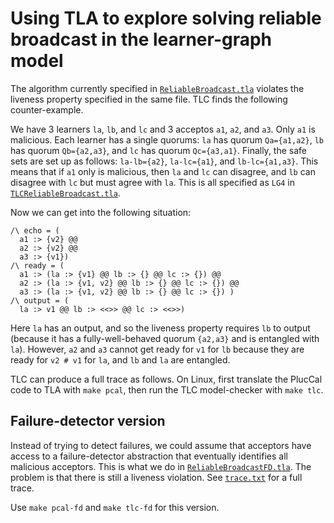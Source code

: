 # Using TLA to explore solving reliable broadcast in the learner-graph model

The algorithm currently specified in [`ReliableBroadcast.tla`](./ReliableBroadcast.tla) violates the liveness property specified in the same file.
TLC finds the following counter-example.

We have 3 learners `la`, `lb`, and `lc` and 3 acceptos `a1`, `a2`, and `a3`.
Only `a1` is malicious.
Each learner has a single quorums: `la` has quorum `Qa={a1,a2}`, `lb` has quorum `Qb={a2,a3}`, and `lc` has quorum `Qc={a3,a1}`.
Finally, the safe sets are set up as follows: `la-lb={a2}`, `la-lc={a1}`, and `lb-lc={a1,a3}`.
This means that if `a1` only is malicious, then `la` and `lc` can disagree, and `lb` can disagree with `lc` but must agree with `la`.
This is all specified as `LG4` in [`TLCReliableBroadcast.tla`](./TLCReliableBroadcast.tla).

Now we can get into the following situation:
```tla
/\ echo = (
  a1 :> {v2} @@
  a2 :> {v2} @@
  a3 :> {v1})
/\ ready = (
  a1 :> (la :> {v1} @@ lb :> {} @@ lc :> {}) @@
  a2 :> (la :> {v1, v2} @@ lb :> {} @@ lc :> {}) @@
  a3 :> (la :> {v1, v2} @@ lb :> {} @@ lc :> {}) )
/\ output = (
  la :> v1 @@ lb :> <<>> @@ lc :> <<>>)
```
Here `la` has an output, and so the liveness property requires `lb` to output (because it has a fully-well-behaved quorum `{a2,a3}` and is entangled with `la`).
However, `a2` and `a3` cannot get ready for `v1` for `lb` because they are ready for `v2 # v1` for `la`, and `lb` and `la` are entangled.

TLC can produce a full trace as follows.
On Linux, first translate the PlucCal code to TLA with `make pcal`, then run the TLC model-checker with `make tlc`.

## Failure-detector version

Instead of trying to detect failures, we could assume that acceptors have access to a failure-detector abstraction that eventually identifies all malicious acceptors.
This is what we do in [`ReliableBroadcastFD.tla`](./ReliableBroadcastFD.tla).
The problem is that there is still a liveness violation.
See [`trace.txt`](./trace.txt) for a full trace.

Use `make pcal-fd` and `make tlc-fd` for this version.
